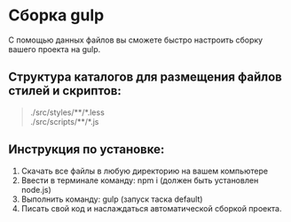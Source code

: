 # Сборка gulp
С помощью данных файлов вы сможете быстро настроить сборку вашего проекта на  gulp.

## Структура каталогов для размещения файлов стилей и скриптов:
>./src/styles/\*\*/\*.less  
>./src/scripts/\*\*/\*.js  

## Инструкция по установке:
1. Скачать все файлы в любую директорию на вашем компьютере
2. Ввести в терминале команду: npm i (должен быть установлен node.js)
3. Выполнить команду: gulp (запуск таска default)
4. Писать свой код и наслаждаться автоматической сборкой проекта.